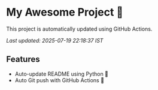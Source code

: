# My Awesome Project 🚀

This project is automatically updated using GitHub Actions.

_Last updated: 2025-07-19 22:18:37 IST_

## Features
- Auto-update README using Python 🐍
- Auto Git push with GitHub Actions 🤖

